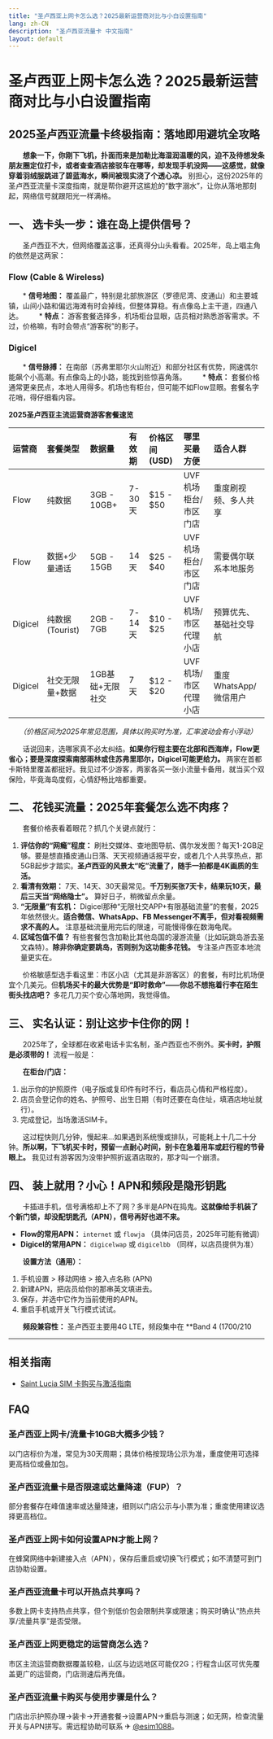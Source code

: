 ```yaml
---
title: "圣卢西亚上网卡怎么选？2025最新运营商对比与小白设置指南"
lang: zh-CN
description: "圣卢西亚流量卡 中文指南"
layout: default
---
```

# 圣卢西亚上网卡怎么选？2025最新运营商对比与小白设置指南

## 2025圣卢西亚流量卡终极指南：落地即用避坑全攻略

　　**想象一下，你刚下飞机，扑面而来是加勒比海湿润温暖的风，迫不及待想发条朋友圈定位打卡，或者查查酒店接驳车在哪等，却发现手机没网——这感觉，就像穿着羽绒服跳进了碧蓝海水，瞬间被现实浇了个透心凉。** 别担心，这份2025年的圣卢西亚流量卡深度指南，就是帮你避开这尴尬的“数字溺水”，让你从落地那刻起，网络信号就跟阳光一样满格。

## 一、 选卡头一步：谁在岛上提供信号？

　　圣卢西亚不大，但网络覆盖这事，还真得分山头看看。2025年，岛上唱主角的依然是这两家：

### Flow (Cable & Wireless)
　　*   **信号地图：** 覆盖最广，特别是北部旅游区（罗德尼湾、皮通山）和主要城镇，山间小路和偏远海滩有时会掉线，但整体算稳。有点像岛上主干道，四通八达。
　　*   **特点：** 游客套餐选择多，机场柜台显眼，店员相对熟悉游客需求。不过，价格嘛，有时会带点“游客税”的影子。

### Digicel
　　*   **信号脉搏：** 在南部（苏弗里耶尔火山附近）和部分社区有优势，网速偶尔能飙个小高潮。有点像岛上的小路，能找到些惊喜角落。
　　*   **特点：** 套餐价格通常更亲民点，本地人用得多。机场也有柜台，但可能不如Flow显眼。套餐名字花哨，得仔细看内容。

**2025圣卢西亚主流运营商游客套餐速览**

| 运营商 | 套餐类型       | 数据量      | 有效期 | 价格区间 (USD) | 哪里买最方便          | 适合人群               |
| :----- | :------------- | :---------- | :----- | :------------- | :-------------------- | :--------------------- |
| Flow   | 纯数据         | 3GB - 10GB+ | 7-30天 | $15 - $50      | UVF机场柜台/市区门店 | 重度刷视频、多人共享   |
| Flow   | 数据+少量通话  | 5GB - 15GB  | 14天   | $25 - $40      | UVF机场柜台/市区门店  | 需要偶尔联系本地服务   |
| Digicel| 纯数据 (Tourist) | 2GB - 7GB   | 7-14天 | $10 - $25      | UVF机场/市区代理小店  | 预算优先、基础社交导航 |
| Digicel| 社交无限量+数据 | 1GB基础+无限社交 | 7天   | $12 - $20      | UVF机场/市区代理小店  | 重度WhatsApp/微信用户 |

　　*（价格区间为2025年常见范围，具体以购买时为准，汇率波动会有小浮动）*

　　话说回来，选哪家真不必太纠结。**如果你行程主要在北部和西海岸，Flow更省心；要是深度探索南部雨林或住苏弗里耶尔，Digicel可能更给力。** 两家在首都卡斯特里覆盖都挺好。我见过不少游客，两家各买一张小流量卡备用，就当买个双保险，毕竟海岛度假，心情舒畅比啥都重要。

## 二、 花钱买流量：2025年套餐怎么选不肉疼？

　　套餐价格表看着眼花？抓几个关键点就行：

1.  **评估你的“网瘾”程度：** 刷社交媒体、查地图导航、偶尔发发图？每天1-2GB足够。要是想直播皮通山日落、天天视频通话报平安，或者几个人共享热点，那5GB起步才踏实。**圣卢西亚的风景太“吃”流量了，随手一拍都是4K画质的生活。**
2.  **看清有效期：** 7天、14天、30天最常见。**千万别买张7天卡，结果玩10天，最后三天当“网络隐士”。** 算好日子，稍微留点余量。
3.  **“无限量”有玄机：** Digicel那种“无限社交APP+有限基础流量”的套餐，2025年依然很火。**适合微信、WhatsApp、FB Messenger不离手，但对看视频需求不高的人。** 注意基础流量用完后的限速，可能慢得像在数海龟爬。
4.  **区域包值不值？** 有些套餐包含加勒比其他岛国的漫游流量（比如玩跳岛游去圣文森特）。**除非你确定要跳岛，否则别为这功能多花钱。** 专注圣卢西亚本地流量更实在。

　　价格敏感型选手看这里：市区小店（尤其是非游客区）的套餐，有时比机场便宜个几美元。但**机场买卡的最大优势是“即时救命”——你总不想拖着行李在陌生街头找店吧？** 多花几刀买个安心落地网，我觉得值。

## 三、 实名认证：别让这步卡住你的网！

　　2025年了，全球都在收紧电话卡实名制，圣卢西亚也不例外。**买卡时，护照是必须带的！** 流程一般是：

　　**在柜台/门店：**
1.  出示你的护照原件（电子版或复印件有时不行，看店员心情和严格程度）。
2.  店员会登记你的姓名、护照号、出生日期（有时还要在岛住址，填酒店地址就行）。
3.  完成登记，当场激活SIM卡。

　　这过程快则几分钟，慢起来...如果遇到系统慢或排队，可能耗上十几二十分钟。**所以啊，下飞机买卡时，预留一点耐心时间，别卡在急着用车或赶行程的节骨眼上。** 我见过有游客因为没带护照折返酒店取的，那才叫一个崩溃。

## 四、 装上就用？小心！APN和频段是隐形钥匙

　　卡插进手机，信号满格却上不了网？多半是APN在捣鬼。**这就像给手机装了个新门锁，却没配钥匙孔（APN），信号再好也进不来。**

*   **Flow的常用APN：** `internet` 或 `flowja` （具体问店员，2025年可能有微调）
*   **Digicel的常用APN：** `digicelwap` 或 `digicelbb` （同样，以店员提供为准）

　　**设置方法（通用）：**
1.  手机设置 > 移动网络 > 接入点名称 (APN)
2.  新建APN，把店员给你的那串英文填进去。
3.  保存，并选中它作为当前使用的APN。
4.  重启手机或开关飞行模式试试。

　　**频段兼容性：** 圣卢西亚主要用4G LTE，频段集中在 **Band 4 (1700/210

<!-- crosslink -->
---

## 相关指南

- [Saint Lucia SIM 卡购买与激活指南](https://faciylike.github.io/saint-lucia-sim-guides)

<!-- BEGIN_SAINT_LUCIA_FAQ -->
## FAQ

### 圣卢西亚上网卡/流量卡10GB大概多少钱？
以门店标价为准，常见为30天周期；具体价格按现场公示为准，重度使用可选择更高档位或叠加包。

### 圣卢西亚流量卡是否限速或达量降速（FUP）？
部分套餐存在峰值速率或达量降速，细则以门店公示与小票为准；重度使用建议选择更高档位。

### 圣卢西亚上网卡如何设置APN才能上网？
在蜂窝网络中新建接入点（APN），保存后重启或切换飞行模式；如不清楚可到门店协助设置。

### 圣卢西亚流量卡可以开热点共享吗？
多数上网卡支持热点共享，但个别低价包会限制共享或限速；购买时确认“热点共享/流量共享”是否受限。

### 圣卢西亚上网更稳定的运营商怎么选？
市区主流运营商数据覆盖较稳，山区与边远地区可能仅2G；行程含山区可优先覆盖更广的运营商，门店测速后再充值。

### 圣卢西亚流量卡购买与使用步骤是什么？
门店出示护照办理→装卡→开通套餐→设置APN→重启与测速；如无网，检查流量开关与APN拼写。需远程协助可联系 ✈ [@esim1088](https://t.me/s/esim1088)。

<script type="application/ld+json">
{"@context": "https://schema.org", "@type": "FAQPage", "mainEntity": [{"@type": "Question", "name": "圣卢西亚上网卡/流量卡10GB大概多少钱？", "acceptedAnswer": {"@type": "Answer", "text": "以门店标价为准，常见为30天周期；具体价格按现场公示为准，重度使用可选择更高档位或叠加包。"}}, {"@type": "Question", "name": "圣卢西亚流量卡是否限速或达量降速（FUP）？", "acceptedAnswer": {"@type": "Answer", "text": "部分套餐存在峰值速率或达量降速，细则以门店公示与小票为准；重度使用建议选择更高档位。"}}, {"@type": "Question", "name": "圣卢西亚上网卡如何设置APN才能上网？", "acceptedAnswer": {"@type": "Answer", "text": "在蜂窝网络中新建接入点（APN），保存后重启或切换飞行模式；如不清楚可到门店协助设置。"}}, {"@type": "Question", "name": "圣卢西亚流量卡可以开热点共享吗？", "acceptedAnswer": {"@type": "Answer", "text": "多数上网卡支持热点共享，但个别低价包会限制共享或限速；购买时确认“热点共享/流量共享”是否受限。"}}, {"@type": "Question", "name": "圣卢西亚上网更稳定的运营商怎么选？", "acceptedAnswer": {"@type": "Answer", "text": "市区主流运营商数据覆盖较稳，山区与边远地区可能仅2G；行程含山区可优先覆盖更广的运营商，门店测速后再充值。"}}, {"@type": "Question", "name": "圣卢西亚流量卡购买与使用步骤是什么？", "acceptedAnswer": {"@type": "Answer", "text": "门店出示护照办理→装卡→开通套餐→设置APN→重启与测速；如无网，检查流量开关与APN拼写。需远程协助可联系 ✈ @esim1088。"}}]}
</script>
<!-- END_SAINT_LUCIA_FAQ -->
